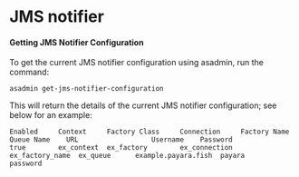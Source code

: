 # JMS notifier

#### Getting JMS Notifier Configuration

To get the current JMS notifier configuration using asadmin, run the command:

```Shell
asadmin get-jms-notifier-configuration
```

This will return the details of the current JMS notifier configuration; see below for an example:

```Shell
Enabled     Context     Factory Class     Connection     Factory Name     Queue Name    URL                  Username    Password
true        ex_context  ex_factory        ex_connection  ex_factory_name  ex_queue      example.payara.fish  payara      password
```
